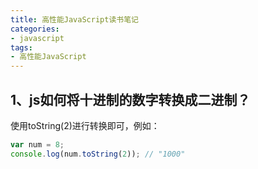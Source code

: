 ```yaml
---
title: 高性能JavaScript读书笔记
categories: 
- javascript
tags: 
- 高性能JavaScript
---
```


## 1、js如何将十进制的数字转换成二进制？
使用toString(2)进行转换即可，例如：
```js
var num = 8;
console.log(num.toString(2)); // "1000" 
```


